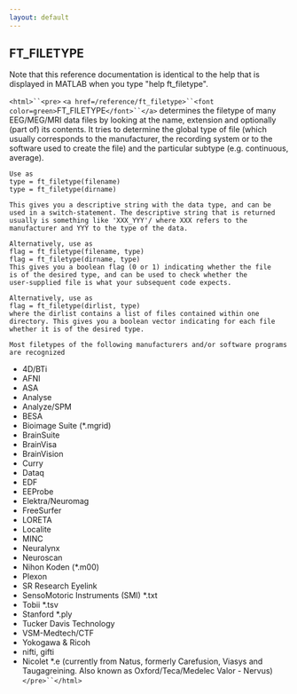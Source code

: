 ```yaml
---
layout: default
---
```


##  FT_FILETYPE

Note that this reference documentation is identical to the help that is displayed in MATLAB when you type "help ft_filetype".

`<html>``<pre>`
    `<a href=/reference/ft_filetype>``<font color=green>`FT_FILETYPE`</font>``</a>` determines the filetype of many EEG/MEG/MRI data files by
    looking at the name, extension and optionally (part of) its contents.
    It tries to determine the global type of file (which usually
    corresponds to the manufacturer, the recording system or to the
    software used to create the file) and the particular subtype (e.g.
    continuous, average).
 
    Use as
    type = ft_filetype(filename)
    type = ft_filetype(dirname)
 
    This gives you a descriptive string with the data type, and can be
    used in a switch-statement. The descriptive string that is returned
    usually is something like 'XXX_YYY'/ where XXX refers to the
    manufacturer and YYY to the type of the data.
 
    Alternatively, use as
    flag = ft_filetype(filename, type)
    flag = ft_filetype(dirname, type)
    This gives you a boolean flag (0 or 1) indicating whether the file
    is of the desired type, and can be used to check whether the
    user-supplied file is what your subsequent code expects.
 
    Alternatively, use as
    flag = ft_filetype(dirlist, type)
    where the dirlist contains a list of files contained within one
    directory. This gives you a boolean vector indicating for each file
    whether it is of the desired type.
 
    Most filetypes of the following manufacturers and/or software programs are recognized
   - 4D/BTi
   - AFNI
   - ASA
   - Analyse
   - Analyze/SPM
   - BESA
   - Bioimage Suite (*.mgrid)
   - BrainSuite
   - BrainVisa
   - BrainVision
   - Curry
   - Dataq
   - EDF
   - EEProbe
   - Elektra/Neuromag
   - FreeSurfer
   - LORETA
   - Localite
   - MINC
   - Neuralynx
   - Neuroscan
   - Nihon Koden (*.m00)
   - Plexon
   - SR Research Eyelink
   - SensoMotoric Instruments (SMI) *.txt
   - Tobii *.tsv
   - Stanford *.ply
   - Tucker Davis Technology
   - VSM-Medtech/CTF
   - Yokogawa & Ricoh
   - nifti, gifti
   - Nicolet *.e (currently from Natus, formerly Carefusion, Viasys and
                  Taugagreining. Also known as Oxford/Teca/Medelec Valor
                  - Nervus)
`</pre>``</html>`

